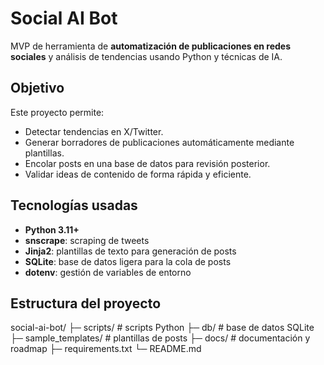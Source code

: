 # Social AI Bot

MVP de herramienta de **automatización de publicaciones en redes sociales** y análisis de tendencias usando Python y técnicas de IA.

## Objetivo
Este proyecto permite:
- Detectar tendencias en X/Twitter.
- Generar borradores de publicaciones automáticamente mediante plantillas.
- Encolar posts en una base de datos para revisión posterior.
- Validar ideas de contenido de forma rápida y eficiente.

## Tecnologías usadas
- **Python 3.11+**
- **snscrape**: scraping de tweets
- **Jinja2**: plantillas de texto para generación de posts
- **SQLite**: base de datos ligera para la cola de posts
- **dotenv**: gestión de variables de entorno

## Estructura del proyecto
social-ai-bot/
├─ scripts/ # scripts Python
├─ db/ # base de datos SQLite
├─ sample_templates/ # plantillas de posts
├─ docs/ # documentación y roadmap
├─ requirements.txt
└─ README.md

